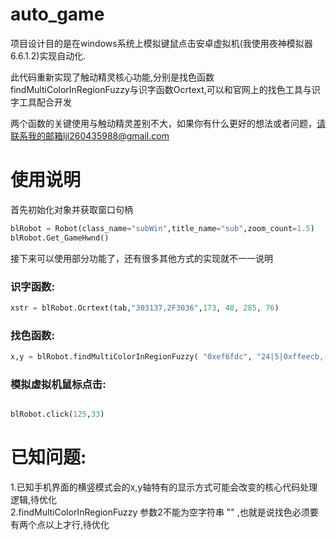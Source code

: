 # auto_game
项目设计目的是在windows系统上模拟键鼠点击安卓虚拟机(我使用夜神模拟器6.6.1.2)实现自动化.  

此代码重新实现了触动精灵核心功能,分别是找色函数findMultiColorInRegionFuzzy与识字函数Ocrtext,可以和官网上的找色工具与识字工具配合开发  

两个函数的关键使用与触动精灵差别不大，如果你有什么更好的想法或者问题，请联系我的邮箱ljl260435988@gmail.com


# 使用说明

首先初始化对象并获取窗口句柄

```python
blRobot = Robot(class_name="subWin",title_name="sub",zoom_count=1.5)
blRobot.Get_GameHwnd()
```
接下来可以使用部分功能了，还有很多其他方式的实现就不一一说明

### 识字函数:
```python
xstr = blRobot.Ocrtext(tab,"303137,2F3036",173, 40, 285, 76)
```

### 找色函数:
```python
x,y = blRobot.findMultiColorInRegionFuzzy( "0xef6fdc", "24|5|0xffeecb,-7|30|0x2fb7ff", 90, 0, 0, 1919, 1079)
```

### 模拟虚拟机鼠标点击:

```python

blRobot.click(125,33)
```

# 已知问题:
1.已知手机界面的横竖模式会的x,y轴特有的显示方式可能会改变的核心代码处理逻辑,待优化  
2.findMultiColorInRegionFuzzy 参数2不能为空字符串 "" ,也就是说找色必须要有两个点以上才行,待优化